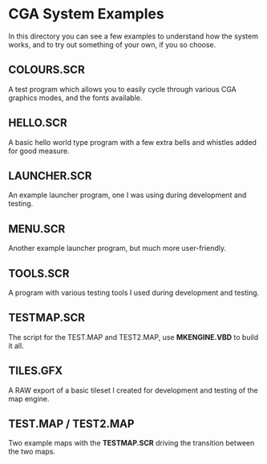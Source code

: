 # CGA System Examples

In this directory you can see a few examples to understand how the system works, and to try
out something of your own, if you so choose.

## COLOURS.SCR

A test program which allows you to easily cycle through various CGA graphics modes, and the
fonts available.

## HELLO.SCR

A basic hello world type program with a few extra bells and whistles added for good measure.

## LAUNCHER.SCR

An example launcher program, one I was using during development and testing.

## MENU.SCR

Another example launcher program, but much more user-friendly.

## TOOLS.SCR

A program with various testing tools I used during development and testing.

## TESTMAP.SCR

The script for the TEST.MAP and TEST2.MAP, use **MKENGINE.VBD** to build it all.

## TILES.GFX

A RAW export of a basic tileset I created for development and testing of the map engine.

## TEST.MAP / TEST2.MAP

Two example maps with the **TESTMAP.SCR** driving the transition between the two maps.
